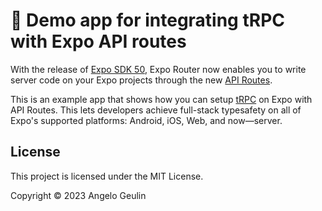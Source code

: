 # 🧩 Demo app for integrating tRPC with Expo API routes

With the release of [Expo SDK 50](https://expo.dev/changelog/2023/12-12-sdk-50-beta), Expo Router now enables you to write server code on your Expo projects through the new [API Routes](https://docs.expo.dev/router/reference/api-routes).

This is an example app that shows how you can setup [tRPC](https://trpc.io) on Expo with API Routes. This lets developers achieve full-stack typesafety on all of Expo's supported platforms: Android, iOS, Web, and now—server.

## License

This project is licensed under the MIT License.

Copyright © 2023 Angelo Geulin
